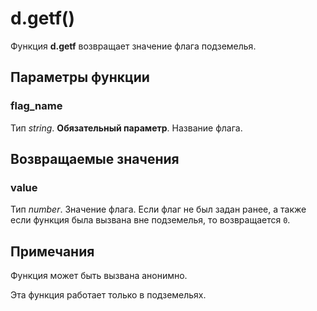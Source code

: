 # d.getf()
Функция **d.getf** возвращает значение флага подземелья.

## Параметры функции
### flag_name
Тип *string*. **Обязательный параметр**. Название флага.

## Возвращаемые значения
### value
Тип *number*. Значение флага. Если флаг не был задан ранее, а также если функция была вызвана вне подземелья, то возвращается `0`.

## Примечания
Функция может быть вызвана анонимно.

Эта функция работает только в подземельях.